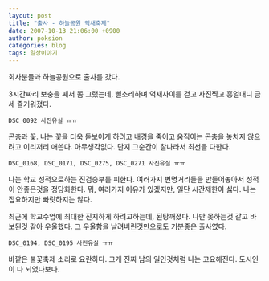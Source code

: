 ```yaml
---
layout: post
title: "출사 - 하늘공원 억새축제"
date: 2007-10-13 21:06:00 +0900
author: poksion
categories: blog
tags: 일상이야기
---
```


회사분들과 하늘공원으로 출사를 갔다.

3시간짜리 보충을 째서 쫌 그랬는데, 뻘소리하며 억새사이를 걷고 사진찍고 흥얼대니 금세 즐거워졌다.

```
DSC_0092 사진유실 ㅠㅠ
```

곤충과 꽃. 나는 꽃을 더욱 돋보이게 하려고 배경을 죽이고 움직이는 곤충을 놓치지 않으려고 이리저리 애쓴다. 아무생각없다. 단지 그순간이 찰나라서 최선을 다한다.

```
DSC_0168, DSC_0171, DSC_0275, DSC_0271 사진유실 ㅠㅠ
```

나는 학교 성적으로하는 진검승부를 피한다. 여러가지 변명거리들을 만들어놓아서 성적이 안좋은것을 정당화한다. 뭐, 여러가지 이유가 있겠지만, 일단 시간제한이 싫다. 나는 집요하지만 빠릿하지는 않다.

최근에 학교수업에 최대한 진지하게 하려고하는데, 된탕깨졌다. 나만 못하는것 같고 바보된것 같아 우울했다. 그 우울함을 날려버린것만으로도 기분좋은 출사였다.

```
DSC_0194, DSC_0195 사진유실 ㅠㅠ
```

바깥은 불꽃축제 소리로 요란하다. 그게 진짜 남의 일인것처럼 나는 고요해진다. 도시인이 다 되었나보다.

